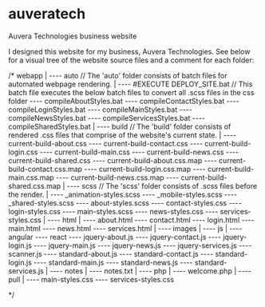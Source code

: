 # auveratech
Auvera Technologies business website

I designed this website for my business, Auvera Technologies.
See below for a visual tree of the website source files and a comment for each folder:

/*
webapp
|
---- auto                                 // The 'auto' folder consists of batch files for automated webpage rendering.
       |
       ---- #EXECUTE DEPLOY_SITE.bat      // This batch file executes the below batch files to convert all .scss files in the css folder
       ---- compileAboutStyles.bat
       ---- compileContactStyles.bat
       ---- compileLoginStyles.bat
       ---- compileMainStyles.bat
       ---- compileNewsStyles.bat
       ---- compileServicesStyles.bat
       ---- compileSharedStyles.bat
|
---- build                                // The 'build' folder consists of rendered .css files that comprise of the website's current state.
       |
       ---- current-build-about.css
       ---- current-build-contact.css
       ---- current-build-login.css
       ---- current-build-main.css
       ---- current-build-news.css
       ---- current-build-shared.css
       ---- current-build-about.css.map
       ---- current-build-contact.css.map
       ---- current-build-login.css.map
       ---- current-build-main.css.map
       ---- current-build-news.css.map
       ---- current-build-shared.css.map
|
---- scss                                 // The 'scss' folder consists of .scss files before the render.
       |
       ---- _animation-styles.scss
       ---- _mobile-styles.scss
       ---- _shared-styles.scss
       ---- about-styles.scss
       ---- contact-styles.css
       ---- login-styles.css
       ---- main-styles.scss
       ---- news-styles.css
       ---- services-styles.css
|
---- html
       |
       ---- about.html
       ---- contact.html
       ---- login.html
       ---- main.html
       ---- news.html
       ---- services.html
|
---- images
|
---- js
       |
       ---- angular
       ---- react
       ---- jquery-about.js
       ---- jquery-contact.js
       ---- jquery-login.js
       ---- jquery-main.js
       ---- jquery-news.js
       ---- jquery-services.js
       ---- scanner.js
       ---- standard-about.js
       ---- standard-contact.js
       ---- standard-login.js
       ---- standard-main.js
       ---- standard-news.js
       ---- standard-services.js
|
---- notes
       |
       ---- notes.txt
|
---- php
       |
       ---- welcome.php
|
---- pull
       |
       ---- main-styles.css
       ---- services-styles.css

*/
